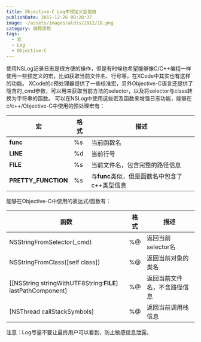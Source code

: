 ```yaml
---
title: Objective-C Log中预定义宏使用
publishDate: 2012-12-26 00:28:37
image: ~/assets/images/aldis/2012/18.png
category: 编程思想
tags:
  - 宏
  - Log
  - Objective-C
---
```


使用NSLog记录日志是很方便的操作，但是有时候也希望能够像C/C++编程一样使用一些预定义的宏，比如获取当前文件名、行号等，在XCode中其实也有这样的功能。
XCode的c预处理器提供了一些标准宏，另外Objective-C语言还提供了隐含的\_cmd参数，可以用来获取当前方法的selector，以及将selector与class转换为字符串的函数。
可以在NSLog中使用这些宏及函数来增强日志功能，能够在c/c++/Objective-C中使用的预处理宏有：

| 宏                  | 格式 | 描述                                          |
| ------------------- | ---- | --------------------------------------------- |
| **func**            | %s   | 当前函数名                                    |
| **LINE**            | %d   | 当前行号                                      |
| **FILE**            | %s   | 当前文件名，包含完整的路径信息                |
| **PRETTY_FUNCTION** | %s   | 与**func**类似，但是函数名中包含了c++类型信息 |

能够在Objective-C中使用的表达式/函数有：

| 函数                                                         | 格式 | 描述                         |
| ------------------------------------------------------------ | ---- | ---------------------------- |
| NSStringFromSelector(\_cmd)                                  | %@   | 返回当前selector名           |
| NSStringFromClass([self class])                              | %@   | 返回当前对象的类名           |
| [[NSString stringWithUTF8String:__FILE__] lastPathComponent] | %@   | 返回当前文件名，不含路径信息 |
| [NSThread callStackSymbols]                                  | %@   | 返回当前调用栈信息           |

注意：Log尽量不要让最终用户可以看到，防止敏感信息泄露。

